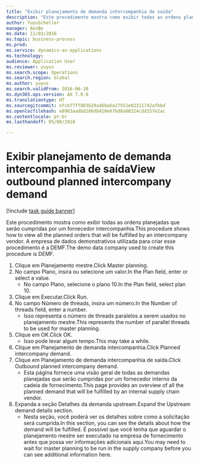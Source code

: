 ```yaml
--- 
title: "Exibir planejamento de demanda intercompanhia de saída"
description: "Este procedimento mostra como exibir todas as ordens planejadas que serão cumpridas por um fornecedor intercompanhia."
author: YuyuScheller
manager: AnnBe
ms.date: 11/03/2016
ms.topic: business-process
ms.prod: 
ms.service: dynamics-ax-applications
ms.technology: 
audience: Application User
ms.reviewer: yuyus
ms.search.scope: Operations
ms.search.region: Global
ms.author: yuyus
ms.search.validFrom: 2016-06-30
ms.dyn365.ops.version: AX 7.0.0
ms.translationtype: HT
ms.sourcegitcommit: efcb77ff883b29a4bbaba27551e02311742afbbd
ms.openlocfilehash: e8963aadbd166db420e67bd8a80324cdd157e2ac
ms.contentlocale: pt-br
ms.lasthandoff: 05/08/2018

---
```

# <a name="view-outbound-planned-intercompany-demand"></a><span data-ttu-id="4a3f4-103">Exibir planejamento de demanda intercompanhia de saída</span><span class="sxs-lookup"><span data-stu-id="4a3f4-103">View outbound planned intercompany demand</span></span>

[!include [task guide banner](../../includes/task-guide-banner.md)]

<span data-ttu-id="4a3f4-104">Este procedimento mostra como exibir todas as ordens planejadas que serão cumpridas por um fornecedor intercompanhia.</span><span class="sxs-lookup"><span data-stu-id="4a3f4-104">This procedure shows how to view all the planned orders that will be fulfilled by an intercompany vendor.</span></span> <span data-ttu-id="4a3f4-105">A empresa de dados demonstrativos utilizada para criar esse procedimento é a DEMF.</span><span class="sxs-lookup"><span data-stu-id="4a3f4-105">The demo data company used to create this procedure is DEMF.</span></span>

1. <span data-ttu-id="4a3f4-106">Clique em Planejamento mestre.</span><span class="sxs-lookup"><span data-stu-id="4a3f4-106">Click Master planning.</span></span>
2. <span data-ttu-id="4a3f4-107">No campo Plano, insira ou selecione um valor.</span><span class="sxs-lookup"><span data-stu-id="4a3f4-107">In the Plan field, enter or select a value.</span></span>
    * <span data-ttu-id="4a3f4-108">No campo Plano, selecione o plano 10.</span><span class="sxs-lookup"><span data-stu-id="4a3f4-108">In the Plan field, select plan 10.</span></span>  
3. <span data-ttu-id="4a3f4-109">Clique em Executar.</span><span class="sxs-lookup"><span data-stu-id="4a3f4-109">Click Run.</span></span>
4. <span data-ttu-id="4a3f4-110">No campo Número de threads, insira um número.</span><span class="sxs-lookup"><span data-stu-id="4a3f4-110">In the Number of threads field, enter a number.</span></span>
    * <span data-ttu-id="4a3f4-111">Isso representa o número de threads paralelos a serem usados no planejamento mestre.</span><span class="sxs-lookup"><span data-stu-id="4a3f4-111">This represents the number of parallel threads to be used for master planning.</span></span>  
5. <span data-ttu-id="4a3f4-112">Clique em OK.</span><span class="sxs-lookup"><span data-stu-id="4a3f4-112">Click OK.</span></span>
    * <span data-ttu-id="4a3f4-113">Isso pode levar algum tempo.</span><span class="sxs-lookup"><span data-stu-id="4a3f4-113">This may take a while.</span></span>  
6. <span data-ttu-id="4a3f4-114">Clique em Planejamento de demanda intercompanhia.</span><span class="sxs-lookup"><span data-stu-id="4a3f4-114">Click Planned intercompany demand.</span></span>
7. <span data-ttu-id="4a3f4-115">Clique em Planejamento de demanda intercompanhia de saída.</span><span class="sxs-lookup"><span data-stu-id="4a3f4-115">Click Outbound planned intercompany demand.</span></span>
    * <span data-ttu-id="4a3f4-116">Esta página fornece uma visão geral de todas as demandas planejadas que serão cumpridas por um fornecedor interno da cadeia de fornecimento.</span><span class="sxs-lookup"><span data-stu-id="4a3f4-116">This page provides an overview of all the planned demand that will be fulfilled by an internal supply chain vendor.</span></span>  
8. <span data-ttu-id="4a3f4-117">Expanda a seção Detalhes da demanda upstream.</span><span class="sxs-lookup"><span data-stu-id="4a3f4-117">Expand the Upstream demand details section.</span></span>
    * <span data-ttu-id="4a3f4-118">Nesta seção, você poderá ver os detalhes sobre como a solicitação será cumprida.</span><span class="sxs-lookup"><span data-stu-id="4a3f4-118">In this section, you can see the details about how the demand will be fulfilled.</span></span> <span data-ttu-id="4a3f4-119">É possível que você tenha que aguardar o planejamento mestre ser executado na empresa de fornecimento antes que possa ver informações adicionais aqui.</span><span class="sxs-lookup"><span data-stu-id="4a3f4-119">You may need to wait for master planning to be run in the supply company before you can see additional information here.</span></span>  


